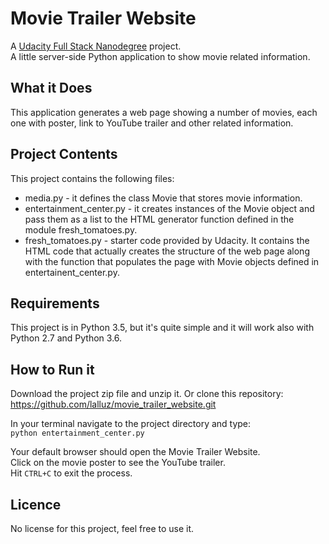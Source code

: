 # Movie Trailer Website
A [Udacity Full Stack Nanodegree](https://www.udacity.com/course/full-stack-web-developer-nanodegree--nd004) project.  
A little server-side Python application to show movie related information.

## What it Does
This application generates a web page showing a number of movies, each one with poster, 
link to YouTube trailer and other related information.

## Project Contents

This project contains the following files:
* media.py - it defines the class Movie that stores movie information.
* entertainment_center.py - it creates instances of the Movie object and 
pass them as a list to the HTML generator function defined in the module fresh_tomatoes.py.
* fresh_tomatoes.py - starter code provided by Udacity. It contains the HTML 
code that actually creates the structure of the web page along with the function 
that populates the page with Movie objects defined in entertainent_center.py.

## Requirements
 This project is in Python 3.5, but it's quite simple and it will work 
 also with Python 2.7 and Python 3.6.
 
## How to Run it
Download the project zip file and unzip it. 
Or clone this repository:  
https://github.com/lalluz/movie_trailer_website.git

In your terminal navigate to the project directory and type:  
` python entertainment_center.py `

Your default browser should open the Movie Trailer Website.  
Click on the movie poster to see the YouTube trailer.  
Hit ` CTRL+C ` to exit the process.

## Licence
No license for this project, feel free to use it.
